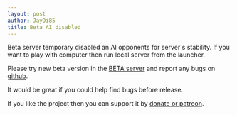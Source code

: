 ```yaml
---
layout: post
author: JayDi85
title: Beta AI disabled
---
```

Beta server temporary disabled an AI opponents for server's stability.
If you want to play with computer then run local server from the launcher.

Please try new beta version in the [BETA server](https://xmage.today/) 
and report any bugs on [github](https://github.com/magefree/mage/issues).

It would be great if you could help find bugs before release.

If you like the project then you can support it by [donate or patreon](https://xmage.today/#donate).